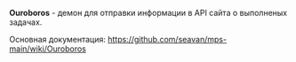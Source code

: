 **Ouroboros** - демон для отправки информации в API сайта о выполненых задачах.

Основная документация: https://github.com/seavan/mps-main/wiki/Ouroboros
